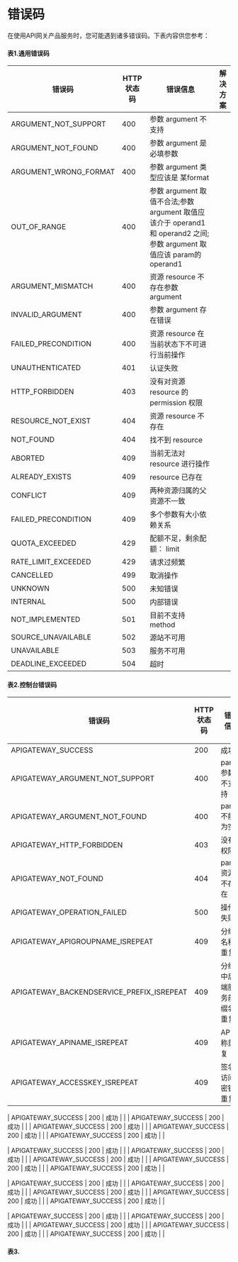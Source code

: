 # 错误码

在使用API网关产品服务时，您可能遇到诸多错误码。下表内容供您参考：

####   表1.通用错误码

|  错误码  |   HTTP状态码  |  错误信息  |  解决方案   |
|-|-|-|-|
| ARGUMENT_NOT_SUPPORT |  400 |  参数 argument 不支持  |      |
|  ARGUMENT_NOT_FOUND  |  400 |  参数 argument 是必填参数 |   |
|  ARGUMENT_WRONG_FORMAT  | 400 | 参数 argument  类型应该是 某format  |   |
|  OUT_OF_RANGE  | 400 | 参数 argument  取值不合法;参数 argument 取值应该介于 operand1 和 operand2 之间;参数  argument 取值应该 param的operand1 |   |
| ARGUMENT_MISMATCH  | 400 |  资源 resource 不存在参数 argument |   |
| INVALID_ARGUMENT   | 400 |  参数 argument 存在错误  |      |
| FAILED_PRECONDITION   | 400 |  资源 resource 在当前状态下不可进行当前操作  |      |
| UNAUTHENTICATED   | 401 |  认证失败  |      |
| HTTP_FORBIDDEN   | 403 |  没有对资源 resource 的 permission 权限  |      |
| RESOURCE_NOT_EXIST   | 404 |  资源 resource 不存在  |      |
| NOT_FOUND   | 404 |  找不到 resource   |      |
| ABORTED   | 409 |  当前无法对 resource 进行操作  |      |
| ALREADY_EXISTS   | 409 |  resource 已存在  |      |
| CONFLICT   | 409 |  两种资源归属的父资源不一致  |      |
| FAILED_PRECONDITION   | 409 |  多个参数有大小依赖关系  |      |
|  QUOTA_EXCEEDED  | 429 |  配额不足，剩余配额： limit   |      |
|  RATE_LIMIT_EXCEEDED  | 429 |  请求过频繁  |      |
| CANCELLED   | 499 |  取消操作  |      |
| UNKNOWN   | 500 |  未知错误  |      |
| INTERNAL   | 500 |  内部错误 |      |
| NOT_IMPLEMENTED   | 501 |  目前不支持 method   |      |
| SOURCE_UNAVAILABLE   | 502 |  源站不可用  |      |
| UNAVAILABLE   | 503 |  服务不可用  |      |
| DEADLINE_EXCEEDED   | 504 |  超时  |      |

####   表2.控制台错误码
|  错误码  |   HTTP状态码  |  错误信息  |  解决方案   |
|-|-|-|-|
| APIGATEWAY_SUCCESS |  200 |  成功  |      |
| APIGATEWAY_ARGUMENT_NOT_SUPPORT |  400 |  param 参数不支持  |      |
| APIGATEWAY_ARGUMENT_NOT_FOUND |  400 |  param 不能为空  |      |
| APIGATEWAY_HTTP_FORBIDDEN |  403 |  没有权限  |      |
| APIGATEWAY_NOT_FOUND |  404 |  param 资源不存在  |      |
| APIGATEWAY_OPERATION_FAILED |  500 |  操作失败  |      |
| APIGATEWAY_APIGROUPNAME_ISREPEAT |  409 |  分组名称重复  |      |
| APIGATEWAY_BACKENDSERVICE_PREFIX_ISREPEAT |  409 |  分组中后端服务前缀名重复  |      |
| APIGATEWAY_APINAME_ISREPEAT |  409 |  API名称重复  |      |
| APIGATEWAY_ACCESSKEY_ISREPEAT |  409 |  签名访问密钥重复  |      |

| APIGATEWAY_SUCCESS |  200 |  成功  |      |
| APIGATEWAY_SUCCESS |  200 |  成功  |      |
| APIGATEWAY_SUCCESS |  200 |  成功  |      |
| APIGATEWAY_SUCCESS |  200 |  成功  |      |
| APIGATEWAY_SUCCESS |  200 |  成功  |      |

| APIGATEWAY_SUCCESS |  200 |  成功  |      |
| APIGATEWAY_SUCCESS |  200 |  成功  |      |
| APIGATEWAY_SUCCESS |  200 |  成功  |      |
| APIGATEWAY_SUCCESS |  200 |  成功  |      |
| APIGATEWAY_SUCCESS |  200 |  成功  |      |

| APIGATEWAY_SUCCESS |  200 |  成功  |      |
| APIGATEWAY_SUCCESS |  200 |  成功  |      |
| APIGATEWAY_SUCCESS |  200 |  成功  |      |
| APIGATEWAY_SUCCESS |  200 |  成功  |      |
| APIGATEWAY_SUCCESS |  200 |  成功  |      |

| APIGATEWAY_SUCCESS |  200 |  成功  |      |
| APIGATEWAY_SUCCESS |  200 |  成功  |      |
| APIGATEWAY_SUCCESS |  200 |  成功  |      |
| APIGATEWAY_SUCCESS |  200 |  成功  |      |
| APIGATEWAY_SUCCESS |  200 |  成功  |      |






####   表3.



